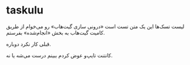 # taskulu
لیست تسک‌ها
این یک متن تست است
«درونی سازی گیت‌هاب» رو می‌خوام از طریق کامیت گیت‌هاب به بخش «انجام‌شده» بفرستم.

قبلی کار نکرد دوباره.

کانتنت تایپ‌و عوض کردم ببینم درست می‌شه یا نه.
